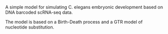 A simple model for simulating C. elegans embryonic development based on DNA barcoded scRNA-seq data.

The model is based on a Birth-Death process and a GTR model of nucleotide substitution.
